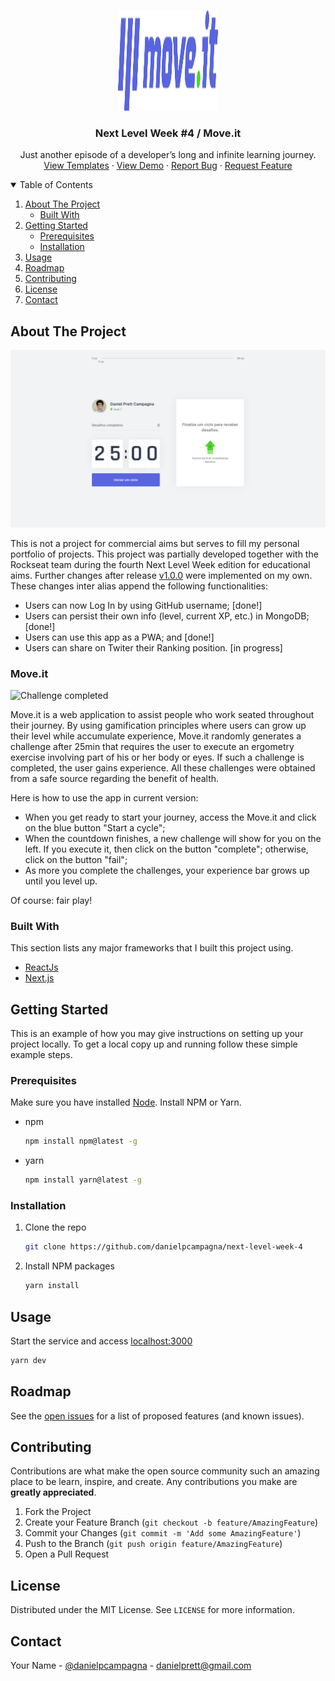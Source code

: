 <!--
*** Thanks for checking out the Best-README-Template. If you have a suggestion
*** that would make this better, please fork the repo and create a pull request
*** or simply open an issue with the tag "enhancement".
*** Thanks again! Now go create something AMAZING! :D
-->



<!-- PROJECT SHIELDS -->
<!--
*** I'm using markdown "reference style" links for readability.
*** Reference links are enclosed in brackets [ ] instead of parentheses ( ).
*** See the bottom of this document for the declaration of the reference variables
*** for contributors-url, forks-url, etc. This is an optional, concise syntax you may use.
*** https://www.markdownguide.org/basic-syntax/#reference-style-links
-->
<!--
[![Contributors][contributors-shield]][contributors-url]
[![Forks][forks-shield]][forks-url]
[![Stargazers][stars-shield]][stars-url]
[![Issues][issues-shield]][issues-url]
[![MIT License][license-shield]][license-url]
[![LinkedIn][linkedin-shield]][linkedin-url]
-->


<!-- PROJECT LOGO -->
<br />
<p align="center">
  <a href="https://github.com/danielpcampagna/next-level-week-4/">
    <img src="public/logo-full.svg" alt="Logo" width="160" height="160">
  </a>

  <h3 align="center">Next Level Week #4 / Move.it</h3>

  <p align="center">
    Just another episode of a developer’s long and infinite learning journey.
    <!-- <br />
    <a href="https://github.com/othneildrew/Best-README-Template"><strong>Explore the docs »</strong></a>
    <br /> -->
    <br />
    <a href="https://www.figma.com/file/XCIDuGRBbSbZnWNUy1KNN8/Move.it-2.0">View Templates</a>
    ·
    <a href="https://moveit.danielpcampagna.vercel.app/">View Demo</a>
    ·
    <a href="https://github.com/danielpcampagna/next-level-week-4/issues">Report Bug</a>
    ·
    <a href="https://github.com/danielpcampagna/next-level-week-4/issues">Request Feature</a>
  </p>
</p>



<!-- TABLE OF CONTENTS -->
<details open="open">
  <summary>Table of Contents</summary>
  <ol>
    <li>
      <a href="#about-the-project">About The Project</a>
      <ul>
        <li><a href="#built-with">Built With</a></li>
      </ul>
    </li>
    <li>
      <a href="#getting-started">Getting Started</a>
      <ul>
        <li><a href="#prerequisites">Prerequisites</a></li>
        <li><a href="#installation">Installation</a></li>
      </ul>
    </li>
    <li><a href="#usage">Usage</a></li>
    <li><a href="#roadmap">Roadmap</a></li>
    <li><a href="#contributing">Contributing</a></li>
    <li><a href="#license">License</a></li>
    <li><a href="#contact">Contact</a></li>
    <!-- <li><a href="#acknowledgements">Acknowledgements</a></li> -->
  </ol>
</details>



<!-- ABOUT THE PROJECT -->
## About The Project


[![Product Name Screen Shot][product-screenshot]](https://nlw4-moveit-two.vercel.app/)

This is not a project for commercial aims but serves to fill my personal portfolio of projects. This project was partially developed together with the Rockseat team during the fourth Next Level Week edition for educational aims. Further changes after release [v1.0.0](https://github.com/danielpcampagna/next-level-week-4/releases/tag/v1.0.0) were implemented on my own. These changes inter alias append the following functionalities: 

* Users can now Log In by using GitHub username; [done!]
* Users can persist their own info (level, current XP, etc.) in MongoDB; [done!]
* Users can use this app as a PWA; and [done!]
* Users can share on Twiter their Ranking position. [in progress]

### Move.it

![Challenge completed](public/captured.gif)

Move.it is a web application to assist people who work seated throughout their journey. By using gamification principles where users can grow up their level while accumulate experience, Move.it randomly generates a challenge after 25min that requires the user to execute an ergometry exercise involving part of his or her body or eyes. If such a challenge is completed, the user gains experience. All these challenges were obtained from a safe source regarding the benefit of health.

Here is how to use the app in current version:
* When you get ready to start your journey, access the Move.it and click on the blue button "Start a cycle";
* When the countdown finishes, a new challenge will show for you on the left. If you execute it, then click on the button "complete"; otherwise, click on the button "fail";
* As more you complete the challenges, your experience bar grows up until you level up.

Of course: fair play!


### Built With

This section lists any major frameworks that I built this project using.
* [ReactJs](https://reactjs.org/)
* [Next.js](https://nextjs.org/)


<!-- GETTING STARTED -->
## Getting Started

This is an example of how you may give instructions on setting up your project locally.
To get a local copy up and running follow these simple example steps.

### Prerequisites

Make sure you have installed [Node](https://nodejs.org/en/).
Install NPM or Yarn.
* npm
  ```sh
  npm install npm@latest -g
  ```

* yarn
  ```sh
  npm install yarn@latest -g
  ```
  

### Installation

1. Clone the repo
   ```sh
   git clone https://github.com/danielpcampagna/next-level-week-4
   ```
2. Install NPM packages
   ```sh
   yarn install
   ```


<!-- USAGE EXAMPLES -->
## Usage

Start the service and access [localhost:3000](http://localhost:3000/)
   ```sh
   yarn dev
   ```


<!-- ROADMAP -->
## Roadmap

See the [open issues](https://github.com/danielpcampagna/next-level-week-4/issues) for a list of proposed features (and known issues).



<!-- CONTRIBUTING -->
## Contributing

Contributions are what make the open source community such an amazing place to be learn, inspire, and create. Any contributions you make are **greatly appreciated**.

1. Fork the Project
2. Create your Feature Branch (`git checkout -b feature/AmazingFeature`)
3. Commit your Changes (`git commit -m 'Add some AmazingFeature'`)
4. Push to the Branch (`git push origin feature/AmazingFeature`)
5. Open a Pull Request



<!-- LICENSE -->
## License

Distributed under the MIT License. See `LICENSE` for more information.



<!-- CONTACT -->
## Contact

Your Name - [@danielpcampagna](https://github.com/danielpcampagna) - danielprett@gmail.com

<!-- Project Link: [https://github.com/your_username/repo_name](https://github.com/your_username/repo_name) -->



<!-- ACKNOWLEDGEMENTS -->
<!-- ## Acknowledgements
* [GitHub Emoji Cheat Sheet](https://www.webpagefx.com/tools/emoji-cheat-sheet)
* [Img Shields](https://shields.io)
* [Choose an Open Source License](https://choosealicense.com)
* [GitHub Pages](https://pages.github.com)
* [Animate.css](https://daneden.github.io/animate.css)
* [Loaders.css](https://connoratherton.com/loaders)
* [Slick Carousel](https://kenwheeler.github.io/slick)
* [Smooth Scroll](https://github.com/cferdinandi/smooth-scroll)
* [Sticky Kit](http://leafo.net/sticky-kit)
* [JVectorMap](http://jvectormap.com)
* [Font Awesome](https://fontawesome.com)
-->




<!-- MARKDOWN LINKS & IMAGES -->
<!-- https://www.markdownguide.org/basic-syntax/#reference-style-links -->
[contributors-shield]: https://img.shields.io/github/contributors/othneildrew/Best-README-Template.svg?style=for-the-badge
[contributors-url]: https://github.com/danielpcampagna/next-level-week-4/graphs/contributors
[forks-shield]: https://img.shields.io/github/forks/othneildrew/Best-README-Template.svg?style=for-the-badge
[forks-url]: https://github.com/danielpcampagna/next-level-week-4/network/members
[stars-shield]: https://img.shields.io/github/stars/othneildrew/Best-README-Template.svg?style=for-the-badge
[stars-url]: https://github.com/danielpcampagna/next-level-week-4/stargazers
[issues-shield]: https://img.shields.io/github/issues/othneildrew/Best-README-Template.svg?style=for-the-badge
[issues-url]: https://github.com/danielpcampagna/next-level-week-4/issues
[license-shield]: https://img.shields.io/github/license/othneildrew/Best-README-Template.svg?style=for-the-badge
[license-url]: https://github.com/danielpcampagna/next-level-week-4/blob/master/LICENSE.txt
[linkedin-shield]: https://img.shields.io/badge/-LinkedIn-black.svg?style=for-the-badge&logo=linkedin&colorB=555
[linkedin-url]: https://linkedin.com/in/othneildrew
[product-screenshot]: public/thumb.png
